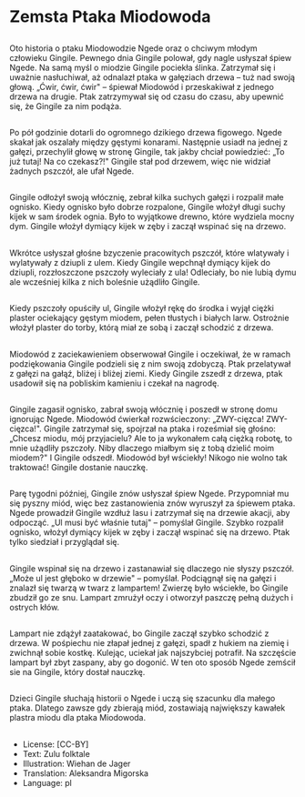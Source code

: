 # Zemsta Ptaka Miodowoda

##
Oto historia o ptaku Miodowodzie Ngede oraz o chciwym młodym człowieku Gingile. Pewnego dnia Gingile polował, gdy nagle usłyszał śpiew Ngede. Na samą myśl o miodzie Gingile pociekła ślinka. Zatrzymał się i uważnie nasłuchiwał, aż odnalazł ptaka w gałęziach drzewa – tuż nad swoją głową. „Ćwir, ćwir, ćwir" – śpiewał Miodowód i przeskakiwał z jednego drzewa na drugie. Ptak zatrzymywał się od czasu do czasu, aby upewnić się, że Gingile za nim podąża.

##
Po pół godzinie dotarli do ogromnego dzikiego drzewa figowego. Ngede skakał jak oszalały między gęstymi konarami. Następnie usiadł na jednej z gałęzi, przechylił głowę w stronę Gingile, tak jakby chciał powiedzieć: „To już tutaj! Na co czekasz?!" Gingile stał pod drzewem, więc nie widział żadnych pszczół, ale ufał Ngede.

##
Gingile odłożył swoją włócznię, zebrał kilka suchych gałęzi i rozpalił małe ognisko. Kiedy ognisko było dobrze rozpalone, Gingile włożył długi suchy kijek w sam środek ognia. Było to wyjątkowe drewno, które wydziela mocny dym. Gingile włożył dymiący kijek w zęby i zaczął wspinać się na drzewo.

##
Wkrótce usłyszał głośne bzyczenie pracowitych pszczół, które wlatywały i wylatywały z dziupli z ulem. Kiedy Gingile wepchnął dymiący kijek do dziupli, rozzłoszczone pszczoły wyleciały z ula! Odleciały, bo nie lubią dymu ale wcześniej kilka z nich boleśnie użądliło Gingile.

##
Kiedy pszczoły opuściły ul, Gingile włożył rękę do środka i wyjął ciężki plaster ociekający gęstym miodem, pełen tłustych i białych larw. Ostrożnie włożył plaster do torby, którą miał ze sobą i zaczął schodzić z drzewa.

##
Miodowód z zaciekawieniem obserwował Gingile i oczekiwał, że w ramach podziękowania Gingile podzieli się z nim swoją zdobyczą. Ptak przelatywał z gałęzi na gałąź, bliżej i bliżej ziemi. Kiedy Gingile zszedł z drzewa, ptak usadowił się na pobliskim kamieniu i czekał na nagrodę.

##
Gingile zagasił ognisko, zabrał swoją włócznię i poszedł w stronę domu ignorując Ngede. Miodowód ćwierkał rozwścieczony: „ZWY-cięzca! ZWY-cięzca!". Gingile zatrzymał się, spojrzał na ptaka i roześmiał się głośno: „Chcesz miodu, mój przyjacielu? Ale to ja wykonałem całą ciężką robotę, to mnie użądliły pszczoły. Niby dlaczego miałbym się z tobą dzielić moim miodem?" I Gingile odszedł. Miodowód był wściekły! Nikogo nie wolno tak traktować! Gingile dostanie nauczkę.

##
Parę tygodni później, Gingile znów usłyszał śpiew Ngede. Przypomniał mu się pyszny miód, więc bez zastanowienia znów wyruszył za śpiewem ptaka. Ngede prowadził Gingile wzdłuż lasu i zatrzymał się na drzewie akacji, aby odpocząć. „Ul musi być właśnie tutaj" – pomyślał Gingile. Szybko rozpalił ognisko, włożył dymiący kijek w zęby i zaczął wspinać się na drzewo. Ptak tylko siedział i przyglądał się.

##
Gingile wspinał się na drzewo i zastanawiał się dlaczego nie słyszy pszczół. „Może ul jest głęboko w drzewie" – pomyślał. Podciągnął się na gałęzi i znalazł się twarzą w twarz z lampartem! Zwierzę było wściekłe, bo Gingile zbudził go ze snu. Lampart zmrużył oczy i otworzył paszczę pełną dużych i ostrych kłów.

##
Lampart nie zdążył zaatakować, bo Gingile zaczął szybko schodzić z drzewa. W pośpiechu nie złapał jednej z gałęzi, spadł z hukiem na ziemię i zwichnął sobie kostkę. Kulejąc, uciekał jak najszybciej potrafił. Na szczęście lampart był zbyt zaspany, aby go dogonić. W ten oto sposób Ngede zemścił sie na Gingile, który dostał nauczkę.

##
Dzieci Gingile słuchają historii o Ngede i uczą się szacunku dla małego ptaka. Dlatego zawsze gdy zbierają miód, zostawiają największy kawałek plastra miodu dla ptaka Miodowoda.

##
* License: [CC-BY]
* Text: Zulu folktale
* Illustration: Wiehan de Jager
* Translation: Aleksandra Migorska
* Language: pl
